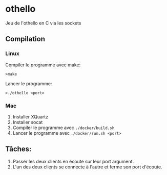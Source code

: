 # othello
Jeu de l'othello en C via les sockets

## Compilation

### Linux

Compiler le programme avec make:

`>make`

Lancer le programme:

`>./othello <port>`

### Mac

1. Installer XQuartz
2. Installer socat
3. Compiler le programme avec `./docker/build.sh`
4. Lancer le programme avec `./docker/run.sh <port>`

## Tâches:

1. Passer les deux clients en écoute sur leur port argument.
2. L'un des deux clients se connecte à l'autre et ferme son port d'écoute.
